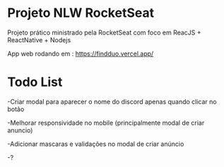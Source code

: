 # Projeto NLW RocketSeat

Projeto prático ministrado pela RocketSeat com foco em ReacJS + ReactNative + Nodejs

App web rodando em : https://findduo.vercel.app/


# Todo List
-Criar modal para aparecer o nome do discord apenas quando clicar no botão

-Melhorar responsividade no mobile (principalmente modal de criar anuncio)

-Adicionar mascaras e validações no modal de criar anúncio

-?
